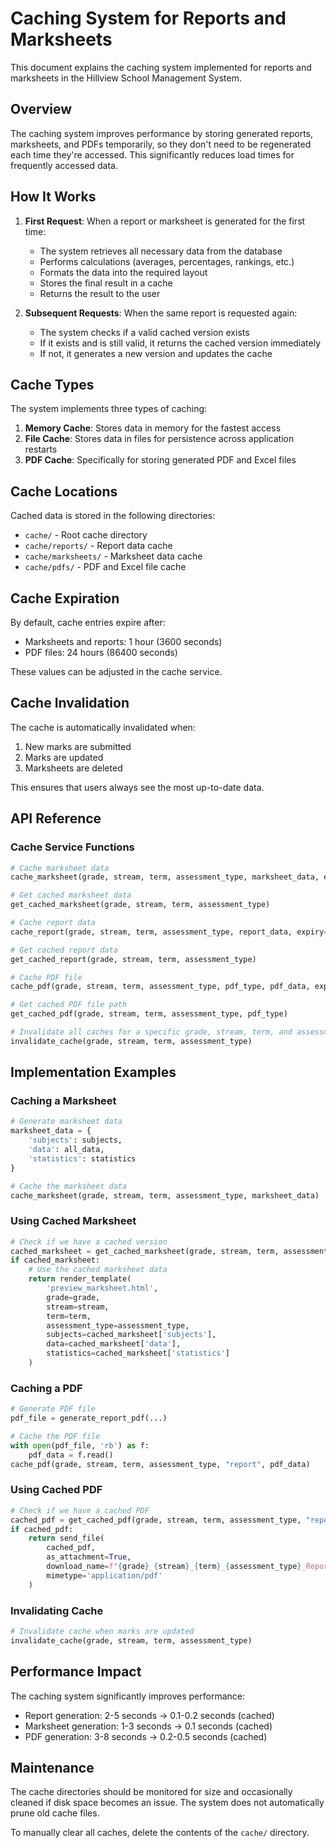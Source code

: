 # Caching System for Reports and Marksheets

This document explains the caching system implemented for reports and marksheets in the Hillview School Management System.

## Overview

The caching system improves performance by storing generated reports, marksheets, and PDFs temporarily, so they don't need to be regenerated each time they're accessed. This significantly reduces load times for frequently accessed data.

## How It Works

1. **First Request**: When a report or marksheet is generated for the first time:
   - The system retrieves all necessary data from the database
   - Performs calculations (averages, percentages, rankings, etc.)
   - Formats the data into the required layout
   - Stores the final result in a cache
   - Returns the result to the user

2. **Subsequent Requests**: When the same report is requested again:
   - The system checks if a valid cached version exists
   - If it exists and is still valid, it returns the cached version immediately
   - If not, it generates a new version and updates the cache

## Cache Types

The system implements three types of caching:

1. **Memory Cache**: Stores data in memory for the fastest access
2. **File Cache**: Stores data in files for persistence across application restarts
3. **PDF Cache**: Specifically for storing generated PDF and Excel files

## Cache Locations

Cached data is stored in the following directories:

- `cache/` - Root cache directory
- `cache/reports/` - Report data cache
- `cache/marksheets/` - Marksheet data cache
- `cache/pdfs/` - PDF and Excel file cache

## Cache Expiration

By default, cache entries expire after:

- Marksheets and reports: 1 hour (3600 seconds)
- PDF files: 24 hours (86400 seconds)

These values can be adjusted in the cache service.

## Cache Invalidation

The cache is automatically invalidated when:

1. New marks are submitted
2. Marks are updated
3. Marksheets are deleted

This ensures that users always see the most up-to-date data.

## API Reference

### Cache Service Functions

```python
# Cache marksheet data
cache_marksheet(grade, stream, term, assessment_type, marksheet_data, expiry=3600)

# Get cached marksheet data
get_cached_marksheet(grade, stream, term, assessment_type)

# Cache report data
cache_report(grade, stream, term, assessment_type, report_data, expiry=3600)

# Get cached report data
get_cached_report(grade, stream, term, assessment_type)

# Cache PDF file
cache_pdf(grade, stream, term, assessment_type, pdf_type, pdf_data, expiry=86400)

# Get cached PDF file path
get_cached_pdf(grade, stream, term, assessment_type, pdf_type)

# Invalidate all caches for a specific grade, stream, term, and assessment type
invalidate_cache(grade, stream, term, assessment_type)
```

## Implementation Examples

### Caching a Marksheet

```python
# Generate marksheet data
marksheet_data = {
    'subjects': subjects,
    'data': all_data,
    'statistics': statistics
}

# Cache the marksheet data
cache_marksheet(grade, stream, term, assessment_type, marksheet_data)
```

### Using Cached Marksheet

```python
# Check if we have a cached version
cached_marksheet = get_cached_marksheet(grade, stream, term, assessment_type)
if cached_marksheet:
    # Use the cached marksheet data
    return render_template(
        'preview_marksheet.html',
        grade=grade,
        stream=stream,
        term=term,
        assessment_type=assessment_type,
        subjects=cached_marksheet['subjects'],
        data=cached_marksheet['data'],
        statistics=cached_marksheet['statistics']
    )
```

### Caching a PDF

```python
# Generate PDF file
pdf_file = generate_report_pdf(...)

# Cache the PDF file
with open(pdf_file, 'rb') as f:
    pdf_data = f.read()
cache_pdf(grade, stream, term, assessment_type, "report", pdf_data)
```

### Using Cached PDF

```python
# Check if we have a cached PDF
cached_pdf = get_cached_pdf(grade, stream, term, assessment_type, "report")
if cached_pdf:
    return send_file(
        cached_pdf,
        as_attachment=True,
        download_name=f"{grade}_{stream}_{term}_{assessment_type}_Report.pdf",
        mimetype='application/pdf'
    )
```

### Invalidating Cache

```python
# Invalidate cache when marks are updated
invalidate_cache(grade, stream, term, assessment_type)
```

## Performance Impact

The caching system significantly improves performance:

- Report generation: 2-5 seconds → 0.1-0.2 seconds (cached)
- Marksheet generation: 1-3 seconds → 0.1 seconds (cached)
- PDF generation: 3-8 seconds → 0.2-0.5 seconds (cached)

## Maintenance

The cache directories should be monitored for size and occasionally cleaned if disk space becomes an issue. The system does not automatically prune old cache files.

To manually clear all caches, delete the contents of the `cache/` directory.
